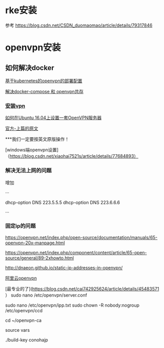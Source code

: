 
# rke安装


参考 https://blog.csdn.net/CSDN_duomaomao/article/details/79317846

# openvpn安装

## 如何解决docker

[基于kubernetes的openvpn的部署配置](http://eco.hand-china.com/community/t/topic/125/2)

[解决docker-compose 和 openvpn共存](https://www.aityp.com/%e8%a7%a3%e5%86%b3docker-compose-%e5%92%8c-openvpn%e5%85%b1%e5%ad%98/)

### [安装vpn](https://www.wilean.com/archives/382)

[如何在Ubuntu 16.04上设置一套OpenVPN服务器](https://blog.csdn.net/zstack_org/article/details/69228386)

[官方-上篇的原文](https://www.digitalocean.com/community/tutorials/how-to-set-up-an-openvpn-server-on-ubuntu-16-04)

***我们一定要按英文原版操作！

[windows端openvpn设置]（https://blog.csdn.net/xiaohai7521s/article/details/77684893）

### 解决无法上网的问题

增加

···

dhcp-option DNS 223.5.5.5
dhcp-option DNS 223.6.6.6

···

### 固定ip的问题

https://openvpn.net/index.php/open-source/documentation/manuals/65-openvpn-20x-manpage.html

https://openvpn.net/index.php/component/content/article/65-open-source/general/89-2xhowto.html

http://dnaeon.github.io/static-ip-addresses-in-openvpn/

[阿里云openvpn](https://yq.aliyun.com/ziliao/65785)

[最专业的了](https://blog.csdn.net/cai742925624/article/details/45483571
）
sudo nano /etc/openvpn/server.conf   

sudo nano /etc/openvpn/ipp.txt
sudo chown -R nobody:nogroup /etc/openvpn/ccd

cd ~/openvpn-ca

source vars

./build-key conohajp







